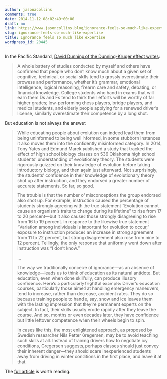 ```yaml
---
author: jasonacollins
comments: true
date: 2014-11-12 08:02:49+00:00
draft: no
link: https://www.jasoncollins.blog/ignorance-feels-so-much-like-expertise/
slug: ignorance-feels-so-much-like-expertise
title: Ignorance feels so much like expertise
wordpress_id: 20445
---
```


In the Pacific Standard, [David Dunning of the Dunning-Kruger effect writes](http://www.psmag.com/navigation/health-and-behavior/confident-idiots-92793/):


<blockquote>A whole battery of studies conducted by myself and others have confirmed that people who don’t know much about a given set of cognitive, technical, or social skills tend to grossly overestimate their prowess and performance, whether it’s grammar, emotional intelligence, logical reasoning, firearm care and safety, debating, or financial knowledge. College students who hand in exams that will earn them Ds and Fs tend to think their efforts will be worthy of far higher grades; low-performing chess players, bridge players, and medical students, and elderly people applying for a renewed driver’s license, similarly overestimate their competence by a long shot.</blockquote>


But education is not always the answer:


<blockquote>While educating people about evolution can indeed lead them from being uninformed to being well informed, in some stubborn instances it also moves them into the confidently misinformed category. In 2014, Tony Yates and Edmund Marek published a study that tracked the effect of high school biology classes on 536 Oklahoma high school students’ understanding of evolutionary theory. The students were rigorously quizzed on their knowledge of evolution before taking introductory biology, and then again just afterward. Not surprisingly, the students’ confidence in their knowledge of evolutionary theory shot up after instruction, and they endorsed a greater number of accurate statements. So far, so good.

The trouble is that the number of misconceptions the group endorsed also shot up. For example, instruction caused the percentage of students strongly agreeing with the true statement “Evolution cannot cause an organism’s traits to change during its lifetime” to rise from 17 to 20 percent—but it also caused those strongly disagreeing to rise from 16 to 19 percent. In response to the likewise true statement “Variation among individuals is important for evolution to occur,” exposure to instruction produced an increase in strong agreement from 11 to 22 percent, but strong disagreement also rose from nine to 12 percent. Tellingly, the only response that uniformly went down after instruction was “I don’t know.”

...

The way we traditionally conceive of ignorance—as an absence of knowledge—leads us to think of education as its natural antidote. But education, even when done skillfully, can produce illusory confidence. Here’s a particularly frightful example: Driver’s education courses, particularly those aimed at handling emergency maneuvers, tend to increase, rather than decrease, accident rates. They do so because training people to handle, say, snow and ice leaves them with the lasting impression that they’re permanent experts on the subject. In fact, their skills usually erode rapidly after they leave the course. And so, months or even decades later, they have confidence but little leftover competence when their wheels begin to spin.

In cases like this, the most enlightened approach, as proposed by Swedish researcher Nils Petter Gregersen, may be to avoid teaching such skills at all. Instead of training drivers how to negotiate icy conditions, Gregersen suggests, perhaps classes should just convey their inherent danger—they should scare inexperienced students away from driving in winter conditions in the first place, and leave it at that.</blockquote>


The [full article](http://www.psmag.com/navigation/health-and-behavior/confident-idiots-92793/) is worth reading.
